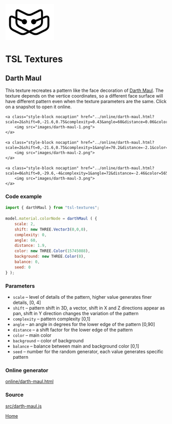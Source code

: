 <img class="logo" src="../assets/logo/logo.png">


# TSL Textures


## Darth Maul

This texture recreates a pattern like the face decoration of 
[Darth Maul](https://en.wikipedia.org/wiki/Darth_Maul). The texture depends on
the vertice coordinates, so a different face surface will have different pattern
even when the texture parameters are the same. Click on a snapshot to open it online.

<p class="gallery">

	<a class="style-block nocaption" href="../online/darth-maul.html?scale=2&shift=0,-21.6,0.75&complexity=0.43&angle=60&distance=0.06&color=15745088&background=0&balance=0.16&seed=4106">
		<img src="images/darth-maul-1.png">
	</a>

	<a class="style-block nocaption" href="../online/darth-maul.html?scale=2&shift=0,-21.6,0.75&complexity=1&angle=70.2&distance=-2.1&color=16777215&background=7340283&balance=2&seed=4106">
		<img src="images/darth-maul-2.png">
	</a>

	<a class="style-block nocaption" href="../online/darth-maul.html?scale=0&shift=0,-29.6,-4&complexity=1&angle=72&distance=-2.46&color=5651776&background=14606046&balance=0.9999&seed=4106">
		<img src="images/darth-maul-3.png">
	</a>

</p>


### Code example

```js
import { darthMaul } from "tsl-textures";

model.material.colorNode = darthMaul ( {
	scale: 2,
	shift: new THREE.Vector3(0,0,0),
	complexity: 0,
	angle: 60,
	distance: 1.9,
	color: new THREE.Color(15745088),
	background: new THREE.Color(0),
	balance: 0,
	seed: 0
} );
```


### Parameters

* `scale` &ndash; level of details of the pattern, higher value generates finer details, [0, 4]
* `shift` &ndash; pattern shift in 3D, a vector, shift in X and Z directions appear as pan, shift in Y direction changes the variation of the pattern
* `complexity` &ndash; pattern complexity [0,1]
* `angle` &ndash; an angle in degrees for the lower edge of the pattern [0,90]
* `distance` &ndash; a shift factor for the lower edge of the pattern
* `color` &ndash; main color 
* `background` &ndash; color of background
* `balance` &ndash; balance between main and background color [0,1]
* `seed` &ndash; number for the random generator, each value generates specific pattern


### Online generator

[online/darth-maul.html](../online/darth-maul.html)


### Source

[src/darth-maul.js](https://github.com/boytchev/tsl-textures/blob/main/src/darth-maul.js)


		
<div class="footnote">
	<a href="../">Home</a>
</div>